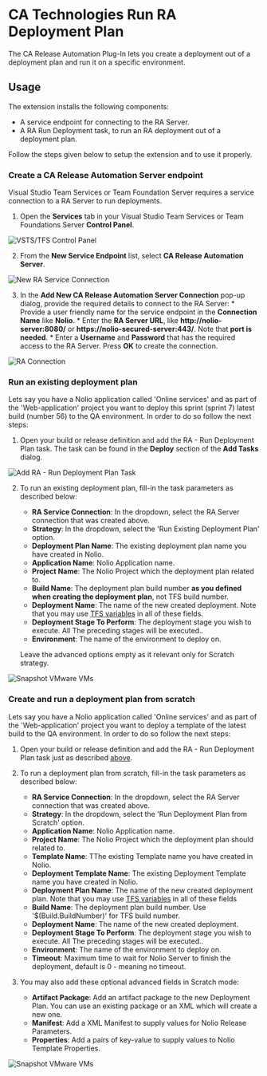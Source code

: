# **CA Technologies Run RA Deployment Plan**

The CA Release Automation Plug-In lets you create a deployment out of a deployment plan and run it on a specific environment.

## **Usage**

The extension installs the following components:

 - A service endpoint for connecting to the RA Server.
 - A RA Run Deployment task, to run an RA deployment out of a deployment plan.

Follow the steps given below to setup the extension and to use it properly. 

### **Create a CA Release Automation Server endpoint**

Visual Studio Team Services or Team Foundation Server requires a service connection to a RA Server to run deployments.  

   1. Open the **Services** tab in your Visual Studio Team Services or Team Foundations Server **Control Panel**.

 ![VSTS/TFS Control Panel](images/adminPanel.png)

   2. From the **New Service Endpoint** list, select **CA Release Automation Server**.

 ![New RA Service Connection](images/newService.png)

   3. In the **Add New CA Release Automation Server Connection** pop-up dialog, provide the required details to connect to the RA Server:
     * Provide a user friendly name for the service endpoint in the **Connection Name** like **Nolio**.
     * Enter the **RA Server URL**, like **http://nolio-server:8080/** or **https://nolio-secured-server:443/**. Note that **port is needed**.
     * Enter a **Username** and **Password** that has the required access to the RA Server. Press **OK** to create the connection.

 ![RA Connection](images/connection.png)


### **Run an existing deployment plan**

 Lets say you have a Nolio application called 'Online services' and as part of the 'Web-application' project you want to deploy this sprint (sprint 7) latest build (number 56) to the QA environment.
 In order to do so follow the next steps: 
 
 1. Open your build or release definition and add the RA - Run Deployment Plan task. The task can be found in the **Deploy** section of the **Add Tasks** dialog.

 ![Add RA - Run Deployment Plan Task](images/addRATask.png)

 2. To run an existing deployment plan, fill-in the task parameters as described below:
    * **RA Service Connection**: In the dropdown, select the RA Server connection that was created above.
    * **Strategy**: In the dropdown, select the 'Run Existing Deployment Plan' option.
    * **Deployment Plan Name**: The existing deployment plan name you have created in Nolio.
    * **Application Name**: Nolio Application name.
    * **Project Name**: The Nolio Project which the deployment plan related to.
    * **Build Name**: The deployment plan build number **as you defined when creating the deployment plan**, not TFS build number.
    * **Deployment Name**: The name of the new created deployment. Note that you may use [TFS variables](https://www.visualstudio.com/docs/build/define/variables) in all of these fields.
    * **Deployment Stage To Perform**: The deployment stage you wish to execute. All The preceding stages will be executed..
    * **Environment**: The name of the environment to deploy on.
    
    Leave the advanced options empty as it relevant only for Scratch strategy.

 ![Snapshot VMware VMs](images/snapshotTask.png)


### **Create and run a deployment plan from scratch**

 Lets say you have a Nolio application called 'Online services' and as part of the 'Web-application' project you want to deploy a template of the latest build to the QA environment.
 In order to do so follow the next steps: 
 
 1. Open your build or release definition and add the RA - Run Deployment Plan task just as described [above](#run-an-existing-deployment-plan).

 2. To run a deployment plan from scratch, fill-in the task parameters as described below:
    * **RA Service Connection**: In the dropdown, select the RA Server connection that was created above.
    * **Strategy**: In the dropdown, select the 'Run Deployment Plan from Scratch' option.
    * **Application Name**: Nolio Application name.
    * **Project Name**: The Nolio Project which the deployment plan should related to.
    * **Template Name**: TThe existing Template name you have created in Nolio.
    * **Deployment Template Name**: The existing Deployment Template name you have created in Nolio.
    * **Deployment Plan Name**: The name of the new created deployment plan. Note that you may use [TFS variables](https://www.visualstudio.com/docs/build/define/variables) in all of these fields
    * **Build Name**: The deployment plan build number. Use '$(Build.BuildNumber)' for TFS build number.
    * **Deployment Name**: The name of the new created deployment.
    * **Deployment Stage To Perform**: The deployment stage you wish to execute. All The preceding stages will be executed..
    * **Environment**: The name of the environment to deploy on.
    * **Timeout**: Maximum time to wait for Nolio Server to finish the deployment, default is 0 - meaning no timeout.
    
 3. You may also add these optional advanced fields in Scratch mode:
    * **Artifact Package**: Add an artifact package to the new Deployment Plan. You can use an existing package or an XML which will create a new one.
    * **Manifest**: Add a XML Manifest to supply values for Nolio Release Parameters.
    * **Properties**: Add a pairs of key-value to supply values to Nolio Template Properties.
    
    
 ![Snapshot VMware VMs](images/snapshotTaskScratch.png)
 
